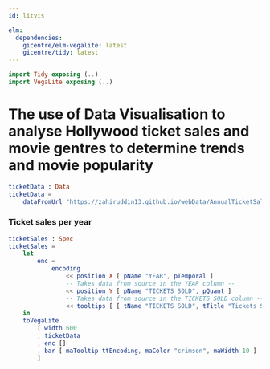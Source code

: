 ```yaml
---
id: litvis

elm:
  dependencies:
    gicentre/elm-vegalite: latest
    gicentre/tidy: latest
---
```


```elm {l=hidden}
import Tidy exposing (..)
import VegaLite exposing (..)
```

# The use of Data Visualisation to analyse Hollywood ticket sales and movie gentres to determine trends and movie popularity

```elm {l=hidden}
ticketData : Data
ticketData =
    dataFromUrl "https://zahiruddin13.github.io/webData/AnnualTicketSales1.csv" []
```

### Ticket sales per year

```elm {v interactive highlight = 13}
ticketSales : Spec
ticketSales =
    let
        enc =
            encoding
                << position X [ pName "YEAR", pTemporal ]
                -- Takes data from source in the YEAR column --
                << position Y [ pName "TICKETS SOLD", pQuant ]
                -- Takes data from source in the TICKETS SOLD column --
                << tooltips [ [ tName "TICKETS SOLD", tTitle "Tickets Sold" ], [ tName "AVERAGE TICKET PRICE", tTitle "Average Ticket Price" ] ]
    in
    toVegaLite
        [ width 600
        , ticketData
        , enc []
        , bar [ maTooltip ttEncoding, maColor "crimson", maWidth 10 ]
        ]
```

###
